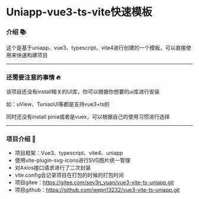# Uniapp-vue3-ts-vite快速模板

### 介绍 📚

这个是基于uniapp、vue3、typescript、vite4进行创建的一个模板，可以直接使用来快速构建项目

---
### 还需要注意的事情 🔥

该项目还没有install相关的UI库，你可以根据你想要的ui库进行安装

如：uView、TuniaoUI等都是支持vue3+ts的

同时还没有install pinia或者是vuex，可以根据自己的使用习惯进行选择

---
### 项目介绍 🔨

- 项目框架：Vue3、typescript、vite4、uniapp
- 使用vite-plugin-svg-icons进行SVG图片统一管理
- 对Axios接口请求进行了二次封装
- vite.config会记录项目在打包的时候的打包时间
- 项目gitee：https://gitee.com/sev3n_yuan/vue3-vite-ts-uniapp.git
- 项目github：https://github.com/wepn13232/vue3-vite-ts-uniapp.git
